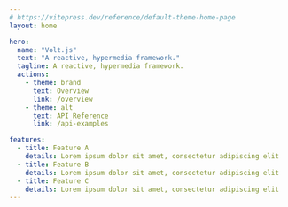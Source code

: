 ```yaml
---
# https://vitepress.dev/reference/default-theme-home-page
layout: home

hero:
  name: "Volt.js"
  text: "A reactive, hypermedia framework."
  tagline: A reactive, hypermedia framework.
  actions:
    - theme: brand
      text: Overview
      link: /overview
    - theme: alt
      text: API Reference
      link: /api-examples

features:
  - title: Feature A
    details: Lorem ipsum dolor sit amet, consectetur adipiscing elit
  - title: Feature B
    details: Lorem ipsum dolor sit amet, consectetur adipiscing elit
  - title: Feature C
    details: Lorem ipsum dolor sit amet, consectetur adipiscing elit
---
```


